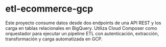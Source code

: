 # etl-ecommerce-gcp
Este proyecto consume datos desde dos endpoints de una API REST y los carga en tablas relacionales en BigQuery. Utiliza Cloud Composer como orquestador para ejecutar un pipeline ETL con autenticación, extracción, transformación y carga automatizada en GCP.
